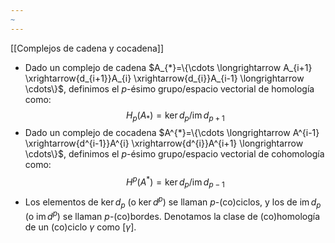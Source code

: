 ```yaml
---
~
---
```

[[Complejos de cadena y cocadena]]

- Dado un complejo de cadena $A_{*}=\{\cdots \longrightarrow  A_{i+1} \xrightarrow{d_{i+1}}A_{i} \xrightarrow{d_{i}}A_{i-1} \longrightarrow \cdots\}$, definimos el $p$-ésimo grupo/espacio vectorial de homología como:$$
H_{p}(A_{*}) = \ker d_{p} / \mathop{\mathrm{im}} d_{p+1}
$$
- Dado un complejo de cocadena $A^{*}=\{\cdots \longrightarrow  A^{i-1} \xrightarrow{d^{i-1}}A^{i} \xrightarrow{d^{i}}A^{i+1} \longrightarrow \cdots\}$, definimos el $p$-ésimo grupo/espacio vectorial de cohomología como:$$
H^{p}(A^{*}) = \ker d_{p} / \mathop{\mathrm{im}} d_{p-1}
$$
- Los elementos de $\ker d_{p}$ (o $\ker d^p$) se llaman $p$-(co)ciclos, y los de $\mathop{\mathrm{im}} d_{p}$ (o $\mathop{\mathrm{im}} d^p$) se llaman $p$-(co)bordes. Denotamos la clase de (co)homología de un (co)ciclo $\gamma$ como $[\gamma]$.
